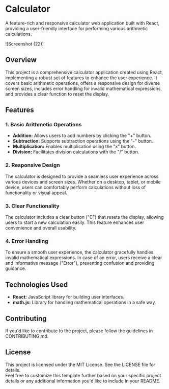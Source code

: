 # Calculator

A feature-rich and responsive calculator web application built with React, providing a user-friendly interface for performing various arithmetic calculations.


![Screenshot (22)]<br>


## Overview

This project is a comprehensive calculator application created using React, implementing a robust set of features to enhance the user experience. It covers basic arithmetic operations, offers a responsive design for diverse screen sizes, includes error handling for invalid mathematical expressions, and provides a clear function to reset the display.

## Features


### 1. Basic Arithmetic Operations

- **Addition:** Allows users to add numbers by clicking the "+" button.
- **Subtraction:** Supports subtraction operations using the "-" button.
- **Multiplication:** Enables multiplication using the "x" button.
- **Division:** Facilitates division calculations with the "/" button.

### 2. Responsive Design

The calculator is designed to provide a seamless user experience across various devices and screen sizes. Whether on a desktop, tablet, or mobile device, users can comfortably perform calculations without loss of functionality or visual appeal.

### 3. Clear Functionality

The calculator includes a clear button ("C") that resets the display, allowing users to start a new calculation easily. This feature enhances user convenience and overall usability.

### 4. Error Handling

To ensure a smooth user experience, the calculator gracefully handles invalid mathematical expressions. In case of an error, users receive a clear and informative message ("Error"), preventing confusion and providing guidance.

## Technologies Used
- **React:** JavaScript library for building user interfaces.
- **math.js:** Library for handling mathematical operations in a safe way.
## Contributing
If you'd like to contribute to the project, please follow the guidelines in CONTRIBUTING.md.

## License
This project is licensed under the MIT License. See the LICENSE file for details.<br>
Feel free to customize this template further based on your specific project details or any additional information you'd like to include in your README.






